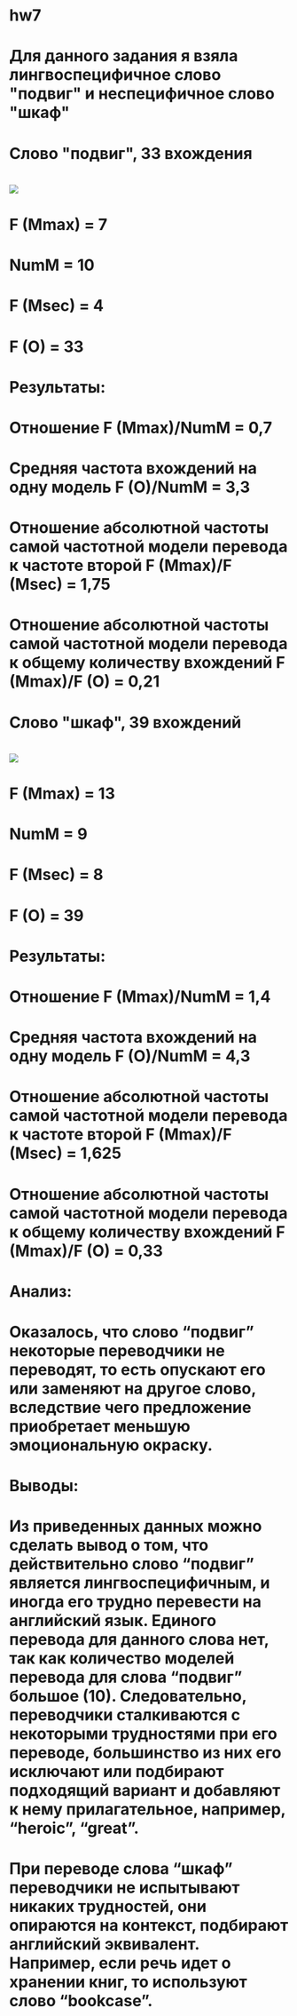 # hw7
# Для данного задания я взяла лингвоспецифичное слово "подвиг" и неспецифичное слово "шкаф"
# Слово "подвиг", 33 вхождения 
# ![](https://github.com/alexasunnymood/hw7/blob/master/Скрин1.PNG)
# F (Mmax) = 7
# NumM = 10
# F (Msec) = 4
# F (O) = 33
# Результаты:
# Отношение F (Mmax)/NumM = 0,7
# Средняя частота вхождений на одну модель F (O)/NumM = 3,3
# Отношение абсолютной частоты самой частотной модели перевода к частоте второй F (Mmax)/F (Msec) = 1,75
# Отношение абсолютной частоты самой частотной модели перевода к общему количеству вхождений F (Mmax)/F (O) = 0,21
# Слово "шкаф", 39 вхождений 
# ![](https://github.com/alexasunnymood/hw7/blob/master/Скрин2.PNG)
# F (Mmax) = 13
# NumM = 9
# F (Msec) = 8
# F (O) = 39
# Результаты:
# Отношение F (Mmax)/NumM = 1,4
# Средняя частота вхождений на одну модель F (O)/NumM = 4,3
# Отношение абсолютной частоты самой частотной модели перевода к частоте второй F (Mmax)/F (Msec) = 1,625
# Отношение абсолютной частоты самой частотной модели перевода к общему количеству вхождений F (Mmax)/F (O) = 0,33
# Анализ:
# Оказалось, что слово “подвиг” некоторые переводчики не переводят, то есть опускают его или заменяют на другое слово, вследствие чего предложение приобретает меньшую эмоциональную окраску.
# Выводы:
# Из приведенных данных можно сделать вывод о том, что действительно слово “подвиг” является лингвоспецифичным, и иногда его трудно перевести на английский язык. Единого перевода для данного слова нет, так как количество моделей перевода для слова “подвиг” большое (10). Следовательно, переводчики сталкиваются с некоторыми трудностями при его переводе, большинство из них его исключают или подбирают подходящий вариант и добавляют к нему прилагательное, например, “heroic”, “great”.
# При переводе слова “шкаф” переводчики не испытывают никаких трудностей, они опираются на контекст, подбирают английский эквивалент. Например, если речь идет о хранении книг, то используют слово “bookcase”.
